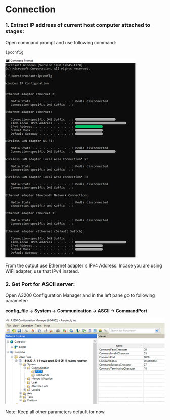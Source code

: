 # Connection

### 1. Extract IP address of current host computer attached to stages:
Open command prompt and use following command:
```
ipconfig
```

![](../assets/ip_fetch.png)

From the output use Ethernet adapter's IPv4 Address. Incase you are using WiFi adapter, use that IPv4 instead.

### 2. Get Port for ASCII server:
Open A3200 Configuration Manager and in the left pane go to following parameter:

**config_file -> System -> Communication -> ASCII -> CommandPort**

![](../assets/port_fetch.png)

Note: Keep all other parameters default for now.


